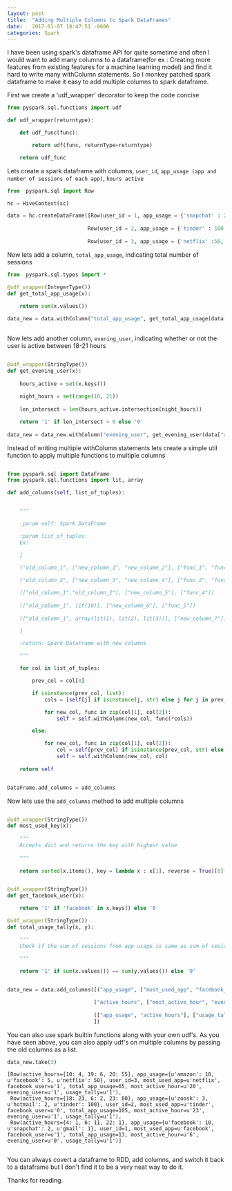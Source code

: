 ```yaml
---
layout: post
title:  "Adding Multiple Columns to Spark DataFrames"
date:   2017-01-07 18:47:51 -0600
categories: Spark
---
```


I have been using spark's dataframe API for quite sometime and often I would want to add many columns to a dataframe(for ex :  Creating more features from existing features for a machine learning model) and find it hard to write many withColumn statements. So I monkey patched spark dataframe to make it easy to add multiple columns
to spark dataframe.

First we create a 'udf_wrapper' decorator to keep the code concise

```python
from pyspark.sql.functions import udf

def udf_wrapper(returntype):

    def udf_func(func):

        return udf(func, returnType=returntype)

    return udf_func
```

Lets create a spark dataframe with columns, `user_id`, `app_usage (app and number of sessions of each app)`, `hours active`

```python
from  pyspark.sql import Row

hc = HiveContext(sc)

data = hc.createDataFrame([Row(user_id = 1, app_usage = {'snapchat' : 2, 'facebook' : 10, 'gmail' : 1}, active_hours = {4 : 1, 6 : 11, 22 : 1}),
                          
                          Row(user_id = 2, app_usage = {'tinder' : 100, 'zoosk' : 3, 'hotmail' : 2}, active_hours = {6 : 2, 18: 23, 23 : 80}),
                          
                          Row(user_id = 3, app_usage = {'netflix' :50, 'facebook' : 5, 'amazon' : 10}, active_hours = {10 : 4, 19 : 6, 20 : 55})])
```

Now lets add a column, `total_app_usage`, indicating total number of sessions

```python
from  pyspark.sql.types import *

@udf_wrapper(IntegerType())
def get_total_app_usage(x):
    
    return sum(x.values())

data_new = data.withColumn("total_app_usage", get_total_app_usage(data["app_usage"]))
    
```

Now lets add another column, `evening_user`, indicating whether or not the user is active between 18-21 hours

```python

@udf_wrapper(StringType())
def get_evening_user(x):
 
    hours_active = set(x.keys())
    
    night_hours = set(range(18, 21))
    
    len_intersect = len(hours_active.intersection(night_hours))

    return '1' if len_intersect > 0 else '0'
    
data_new = data_new.withColumn("evening_user", get_evening_user(data["active_hours"]))
```

Instead of writing multiple withColumn statements lets create a simple util function to apply multiple functions to multiple columns

```python

from pyspark.sql import DataFrame
from pyspark.sql.functions import lit, array

def add_columns(self, list_of_tuples):


    """

    :param self: Spark DataFrame

    :param list_of_tuples: 
    Ex:
    
    [

    ("old_column_1", ["new_column_1", "new_column_2"], ["func_1", "func_2"]),

    ("old_column_2", ["new_column_3", "new_column_4"], ["func_2", "func_3"])

    (["old_column_1","old_column_2"], ["new_column_5"], ["func_4"])
    
    (["old_column_1", lit(10)], ["new_column_6"], ["func_5"])
    
    (["old_column_1", array(lit(1), lit(2), lit(3))], ["new_column_7"], ["func_6"])

    ]

    :return: Spark DataFrame with new columns

    """

    for col in list_of_tuples:

        prev_col = col[0]

        if isinstance(prev_col, list):
            cols = [self[j] if isinstance(j, str) else j for j in prev_col]

            for new_col, func in zip(col[1], col[2]):
                self = self.withColumn(new_col, func(*cols))

        else:

            for new_col, func in zip(col[1], col[2]):
                col = self[prev_col] if isinstance(prev_col, str) else prev_col
                self = self.withColumn(new_col, col)
                
    return self


DataFrame.add_columns = add_columns

```

Now lets use the `add_columns` method to add multiple columns

```python

@udf_wrapper(StringType())
def most_used_key(x):
    
    """
    Accepts dict and returns the key with highest value
    
    """
    
    return sorted(x.items(), key = lambda x : x[1], reverse = True)[0][0]


@udf_wrapper(StringType())
def get_facebook_user(x):

    return '1' if 'facebook' in x.keys() else '0'

@udf_wrapper(StringType())
def total_usage_tally(x, y):

    """
    Check if the sum of sessions from app usage is same as sum of sesions from hour usage
    
    """

    return '1' if sum(x.values()) == sum(y.values()) else '0'


data_new = data.add_columns([("app_usage", ["most_used_app", "facebook_user", "total_app_usage"], [most_used_key, get_facebook_user, get_total_app_usage]),

                            ("active_hours", ["most_active_hour", "evening_user"], [most_used_key, get_evening_user]),
                            
                            (["app_usage", "active_hours"], ["usage_tally"], [total_usage_tally])
                            ])

```

You can also use spark builtin functions along with your own udf's. As you have seen above, you can also apply udf's on multiple columns by passing the old columns as a list.

```python
data_new.take(3)
```

```
[Row(active_hours={10: 4, 19: 6, 20: 55}, app_usage={u'amazon': 10, u'facebook': 5, u'netflix': 50}, user_id=3, most_used_app=u'netflix', facebook_user=u'1', total_app_usage=65, most_active_hour=u'20', evening_user=u'1', usage_tally=u'1'),
 Row(active_hours={18: 23, 6: 2, 23: 80}, app_usage={u'zoosk': 3, u'hotmail': 2, u'tinder': 100}, user_id=2, most_used_app=u'tinder', facebook_user=u'0', total_app_usage=105, most_active_hour=u'23', evening_user=u'1', usage_tally=u'1'),
 Row(active_hours={4: 1, 6: 11, 22: 1}, app_usage={u'facebook': 10, u'snapchat': 2, u'gmail': 1}, user_id=1, most_used_app=u'facebook', facebook_user=u'1', total_app_usage=13, most_active_hour=u'6', evening_user=u'0', usage_tally=u'1')]
 
```

You can always covert a dataframe to RDD, add columns, and switch it back to a dataframe but I don't find it to be a very neat way to do it.

Thanks for reading.